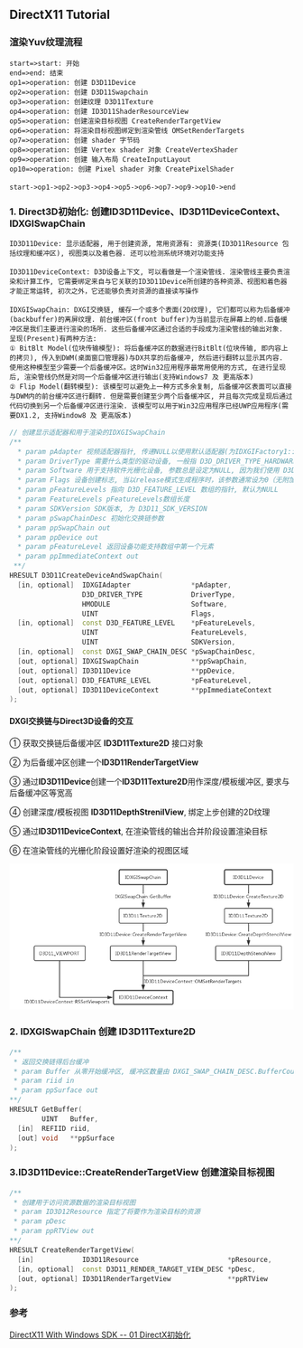## DirectX11 Tutorial

### 渲染Yuv纹理流程

```flow
start=>start: 开始
end=>end: 结束
op1=>operation: 创建 D3D11Device
op2=>operation: 创建 D3D11Swapchain
op3=>operation: 创建纹理 D3D11Texture
op4=>operation: 创建 ID3D11ShaderResourceView
op5=>operation: 创建渲染目标视图 CreateRenderTargetView
op6=>operation: 将渲染目标视图绑定到渲染管线 OMSetRenderTargets
op7=>operation: 创建 shader 字节码
op8=>operation: 创建 Vertex shader 对象 CreateVertexShader
op9=>operation: 创建 输入布局 CreateInputLayout
op10=>operation: 创建 Pixel shader 对象 CreatePixelShader

start->op1->op2->op3->op4->op5->op6->op7->op9->op10->end
```





### 1. Direct3D初始化: 创建ID3D11Device、ID3D11DeviceContext、IDXGISwapChain

```中文
ID3D11Device: 显示适配器, 用于创建资源, 常用资源有: 资源类(ID3D11Resource 包括纹理和缓冲区), 视图类以及着色器. 还可以检测系统环境对功能支持

ID3D11DeviceContext: D3D设备上下文, 可以看做是一个渲染管线. 渲染管线主要负责渲染和计算工作, 它需要绑定来自与它关联的ID3D11Device所创建的各种资源、视图和着色器才能正常运转, 初次之外，它还能够负责对资源的直接读写操作

IDXGISwapChain: DXGI交换链, 缓存一个或多个表面(2D纹理), 它们都可以称为后备缓冲(backbuffer)的离屏纹理. 前台缓冲区(front buffer)为当前显示在屏幕上的帧.后备缓冲区是我们主要进行渲染的场所. 这些后备缓冲区通过合适的手段成为渲染管线的输出对象. 呈现(Present)有两种方法:
① BitBlt Model(位块传输模型): 将后备缓冲区的数据进行BitBlt(位块传输, 即内容上的拷贝), 传入到DWM(桌面窗口管理器)与DX共享的后备缓冲, 然后进行翻转以显示其内容. 使用这种模型至少需要一个后备缓冲区。这时Win32应用程序最常用使用的方式, 在进行呈现后, 渲染管线仍然是对同一个后备缓冲区进行输出(支持Windows7 及 更高版本)
② Flip Model(翻转模型): 该模型可以避免上一种方式多余复制, 后备缓冲区表面可以直接与DWM内的前台缓冲区进行翻转. 但是需要创建至少两个后备缓冲区, 并且每次完成呈现后通过代码切换到另一个后备缓冲区进行渲染. 该模型可以用于Win32应用程序已经UWP应用程序(需要DX1.2, 支持Window8 及 更高版本)
```



```C++
// 创建显示适配器和用于渲染的IDXGISwapChain
/**
  * param pAdapter 视频适配器指针, 传递NULL以使用默认适配器(为IDXGIFactory1::EnumAdapters枚举的第一个适配器)
  * param DriverType 需要什么类型的驱动设备, 一般指 D3D_DRIVER_TYPE_HARDWARE 
  * param Software 用于支持软件光栅化设备, 参数总是设定为NULL, 因为我们使用 D3D_DRIVER_TYPE_HARDWARE 类型即硬件渲染, 若使用此功能需要安装一个软件光栅化设备
  * param Flags 设备创建标志, 当以release模式生成程序时，该参数通常设为0（无附加标志值）；当以debug模式生成程序时，该参数应设为：D3D11_CREATE_DEVICE_DEBUG用以激活调试层
  * param pFeatureLevels 指向 D3D_FEATURE_LEVEL 数组的指针, 默认为NULL
  * param FeatureLevels pFeatureLevels数组长度
  * param SDKVersion SDK版本, 为 D3D11_SDK_VERSION
  * param pSwapChainDesc 初始化交换链参数
  * param ppSwapChain out
  * param ppDevice out
  * param pFeatureLevel 返回设备功能支持数组中第一个元素
  * param ppImmediateContext out
 **/
HRESULT D3D11CreateDeviceAndSwapChain(
  [in, optional]  IDXGIAdapter               *pAdapter,
                  D3D_DRIVER_TYPE            DriverType,
                  HMODULE                    Software,
                  UINT                       Flags,
  [in, optional]  const D3D_FEATURE_LEVEL    *pFeatureLevels,
                  UINT                       FeatureLevels,
                  UINT                       SDKVersion,
  [in, optional]  const DXGI_SWAP_CHAIN_DESC *pSwapChainDesc,
  [out, optional] IDXGISwapChain             **ppSwapChain,
  [out, optional] ID3D11Device               **ppDevice,
  [out, optional] D3D_FEATURE_LEVEL          *pFeatureLevel,
  [out, optional] ID3D11DeviceContext        **ppImmediateContext
);
```



#### DXGI交换链与Direct3D设备的交互

① 获取交换链后备缓冲区 **ID3D11Texture2D** 接口对象

② 为后备缓冲区创建一个**ID3D11RenderTargetView**

③ 通过**ID3D11Device**创建一个**ID3D11Texture2D**用作深度/模板缓冲区, 要求与后备缓冲区等宽高

④ 创建深度/模板视图 **ID3D11DepthStrenilView**, 绑定上步创建的2D纹理

⑤ 通过**ID3D11DeviceContext**, 在渲染管线的输出合并阶段设置渲染目标

⑥ 在渲染管线的光栅化阶段设置好渲染的视图区域

![image-01](https://github.com/mingxingren/Notes/raw/master/resource/photo/image-2022031601.png)



### 2. IDXGISwapChain 创建 ID3D11Texture2D

```C++
/**
 * 返回交换链得后台缓冲
 * param Buffer 从零开始缓冲区, 缓冲区数量由 DXGI_SWAP_CHAIN_DESC.BufferCount 指定
 * param riid in
 * param ppSurface out
**/
HRESULT GetBuffer(
        UINT   Buffer,
  [in]  REFIID riid,
  [out] void   **ppSurface
);
```



### 3.ID3D11Device::CreateRenderTargetView 创建渲染目标视图

```cpp
/**
 * 创建用于访问资源数据的渲染目标视图
 * param ID3D12Resource 指定了将要作为渲染目标的资源
 * param pDesc 
 * param ppRTView out
**/
HRESULT CreateRenderTargetView(
  [in]            ID3D11Resource                      *pResource,
  [in, optional]  const D3D11_RENDER_TARGET_VIEW_DESC *pDesc,
  [out, optional] ID3D11RenderTargetView              **ppRTView
);
```



### 参考

[DirectX11 With Windows SDK -- 01 DirectX初始化](https://www.cnblogs.com/X-Jun/p/9069608.html)

